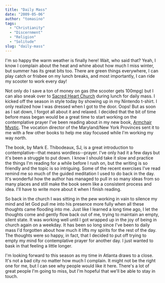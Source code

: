 ```yaml
---
title: "Daily Mass"
date: "2009-05-06"
author: "tomasino"
tags:
  - "Christianity"
  - "Discernment"
  - "Religion"
  - "Solitude"
slug: "daily-mass"
---
```


I'm so happy the warm weather is finally here! Wait, who said that?
Yeah, I know I complain about the heat and whine about how much I miss
winter, but summer has its great bits too. There are green things
everywhere, I can play catch or frisbee on my lunch breaks, and most
importantly, I can ride my scooter to work every day!

Not only do I save a ton of money on gas (the scooter gets 100mpg) but I
can also sneak over to [Sacred Heart Church][] during lunch for daily
mass. I kicked off the season in style today by showing up in my
Nintendo t-shirt. I only realized how I was dressed when I got to the
door. Oops! But as soon as I sat down, I forgot all about it and
relaxed. I decided that the bit of time before mass began would be a
great time to start working on the contemplative prayer I've been
reading about in my new book, [Armchair Mystic][]. The vocation director
of the Maryland/New York Provinces sent it to me with a few other books
to help me stay focused while I'm working my way north.

The book, by Mark E. Thibodeaux, SJ, is a great introduction to
contemplative--that means wordless--prayer. I've only had it a few days
but it's been a struggle to put down. I know I should take it slow and
practice the things I'm reading for a while before I rush on, but the
writing is so friendly and the topic is so intriguing. Some of the
recent exercises I've read remind me so much of the guided meditation I
used to do back in the day. It's wonderful how the author has managed to
pull in so many ideas from so many places and still make the book seem
like a consistent process and idea. I'll have to write more about it
when I finish reading.

So back in the church I was sitting in the pew working in vain to
silence my mind and let God pull me into his presence more fully when
all these thoughts came flooding into me. Just like I learned a long
time ago, I let the thoughts come and gently flow back out of me, trying
to maintain an empty, silent state. It was working well until I got
wrapped up in the joy of being in church again on a weekday. It has been
so long since I've been to daily mass I'd forgotten about how much it
lifts my spirits for the rest of the day. The thoughts were so happy, in
fact, that I decided to put off trying to empty my mind for
contemplative prayer for another day. I just wanted to bask in that
feeling a little longer.

I'm looking forward to this season as my time in Atlanta draws to a
close. It's not a bad city no matter how much I complain. It might not
be the right one for me, but I can see why people would like it here.
There's a lot of great people I'm going to miss, but I'm hopeful that
we'll be able to stay in touch.

  [Sacred Heart Church]: //www.sacredheartatlanta.org/
  [Armchair Mystic]: //www.amazon.com/Armchair-Mystic-Easing-Contemplative-Prayer/dp/0867164301/?tag=tomablog-20
